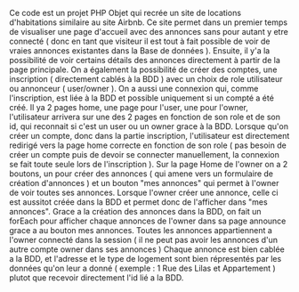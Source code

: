 Ce code est un projet PHP Objet qui recrée un site de locations d'habitations similaire au site Airbnb.
Ce site permet dans un premier temps de visualiser une page d'accueil avec des annonces sans pour autant y etre connecté ( donc en tant que visiteur il est tout à fait possible de voir de vraies annonces existantes dans la Base de données ).
Ensuite, il y'a la possibilité de voir certains détails des annonces directement à partir de la page principale.
On a également la possibilité de créer des comptes, une inscription ( directement cablés à la BDD ) avec un choix de role utilisateur ou annonceur ( user/owner ).
On a aussi une connexion qui, comme l'inscription, est liée à la BDD et possible uniquement si un compté a été créé. Il ya 2 pages home, une page pour l'user, une pour l'owner, l'utilisateur arrivera sur une des 2 pages en fonction de son role et de son id, qui reconnait si c'est un user ou un owner grace à la BDD.
Lorsque qu'on créer un compte, donc dans la partie inscription, l'utilisateur est directement redirigé vers la page home correcte en fonction de son role ( pas besoin de créer un compte puis de devoir se connecter manuellement, la connexion se fait toute seule lors de l'inscription ).
Sur la page Home de l'owner on a 2 boutons, un pour créer des annonces ( qui amene vers un formulaire de création d'annonces ) et un bouton "mes annonces" qui permet à l'owner de voir toutes ses annonces.
Lorsque l'owner créer une annonce, celle ci est aussitot créée dans la BDD et permet donc de l'afficher dans "mes annonces".
Grace a la création des annonces dans la BDD, on fait un forEach pour afficher chaque annonces de l'owner dans sa page announce grace a au bouton mes annonces. Toutes les annonces appartiennent a l'owner connecté dans la session ( il ne peut pas avoir les annonces d'un autre compte owner dans ses annonces )
Chaque annonce est bien cablée a la BDD, et l'adresse et le type de logement sont bien répresentés par les données qu'on leur a donné ( exemple : 1 Rue des Lilas et Appartement ) plutot que recevoir directement l'id lié a la BDD.



